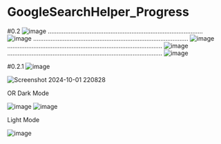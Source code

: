 # GoogleSearchHelper_Progress
#0.2
![image](https://github.com/user-attachments/assets/eb70bf78-314b-4af0-ab60-2a5a1b8a154d)
.........................................................................................
![image](https://github.com/user-attachments/assets/97e4934e-7f34-4556-bb85-b0c4996bc0e5)
.........................................................................................
![image](https://github.com/user-attachments/assets/3567d7e5-0420-4a4f-9d53-f6efd60c6a39)
.........................................................................................
![image](https://github.com/user-attachments/assets/00105944-bf52-47e8-ab6d-0a3f1cb0a3fe)
.........................................................................................
![image](https://github.com/user-attachments/assets/ee78ed0a-5aaa-4546-a6e8-72e64cdab070)




#0.2.1
![image](https://github.com/user-attachments/assets/e65653b1-b18a-4115-b367-c0079d36e0d0)

![Screenshot 2024-10-01 220828](https://github.com/user-attachments/assets/6f68317d-6fed-4a9a-82f6-dd25146ab3d8)


OR
Dark Mode


![image](https://github.com/user-attachments/assets/1cc65788-80bd-435f-8359-4b277a8827ff)
![image](https://github.com/user-attachments/assets/51c87163-0034-4023-a4f2-ec06507a1ce9)


Light Mode

![image](https://github.com/user-attachments/assets/198dd911-dbec-44eb-9032-71bbf1da1411)

